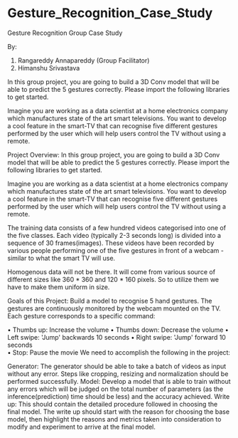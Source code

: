 # Gesture_Recognition_Case_Study
Gesture Recognition Group Case Study

By:
1. Rangareddy Annapareddy (Group Facilitator)
2. Himanshu Srivastava

In this group project, you are going to build a 3D Conv model that will be able to predict the 5 gestures correctly. Please import the following libraries to get started.

Imagine you are working as a data scientist at a home electronics company which manufactures state of the art smart televisions. You want to develop a cool feature in the smart-TV that can recognise five different gestures performed by the user which will help users control the TV without using a remote.

Project Overview:
In this group project, you are going to build a 3D Conv model that will be able to predict the 5 gestures correctly. Please import the following libraries to get started.

Imagine you are working as a data scientist at a home electronics company which manufactures state of the art smart televisions. You want to develop a cool feature in the smart-TV that can recognise five different gestures performed by the user which will help users control the TV without using a remote.

The training data consists of a few hundred videos categorised into one of the five classes. Each video (typically 2-3 seconds long) is divided into a sequence of 30 frames(images). These videos have been recorded by various people performing one of the five gestures in front of a webcam - similar to what the smart TV will use.

Homogenous data will not be there. It will come from various source of different sizes like 360 * 360 and 120 * 160 pixels. So to utilize them we have to make them uniform in size.

Goals of this Project:
Build a model to recognise 5 hand gestures. The gestures are continuously monitored by the webcam mounted on the TV. Each gesture corresponds to a specific command:

• Thumbs up:  Increase the volume
• Thumbs down: Decrease the volume
• Left swipe: 'Jump' backwards 10 seconds
• Right swipe: 'Jump' forward 10 seconds  
• Stop: Pause the movie
We need to accomplish the following in the project:

Generator: The generator should be able to take a batch of videos as input without any error. Steps like cropping, resizing and normalization should be performed successfully.
Model: Develop a model that is able to train without any errors which will be judged on the total number of parameters (as the inference(prediction) time should be less) and the accuracy achieved.
Write up: This should contain the detailed procedure followed in choosing the final model. The write up should start with the reason for choosing the base model, then highlight the reasons and metrics taken into consideration to modify and experiment to arrive at the final model.
